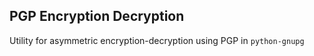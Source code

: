 PGP Encryption Decryption
----

Utility for asymmetric encryption-decryption using PGP in `python-gnupg`